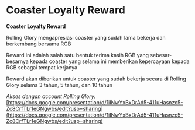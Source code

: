 # Coaster Loyalty Reward

**Coaster Loyalty Reward**

Rolling Glory mengapresiasi coaster yang sudah lama bekerja dan berkembang bersama RGB

Reward ini adalah salah satu bentuk terima kasih RGB yang sebesar-besarnya kepada coaster yang selama ini memberikan kepercayaan kepada RGB sebagai tempat kerjanya

Reward akan diberikan untuk coaster yang sudah bekerja secara di Rolling Glory selama 3 tahun, 5 tahun, dan 10 tahun

_Akses dengan account Rolling Glory:_ [https://docs.google.com/presentation/d/1iINwYxBxDrAd5-411uHasnzc5-Zc8CrfTLr1eGNgwbs/edit?usp=sharing](https://docs.google.com/presentation/d/1iINwYxBxDrAd5-411uHasnzc5-Zc8CrfTLr1eGNgwbs/edit?usp=sharing)
